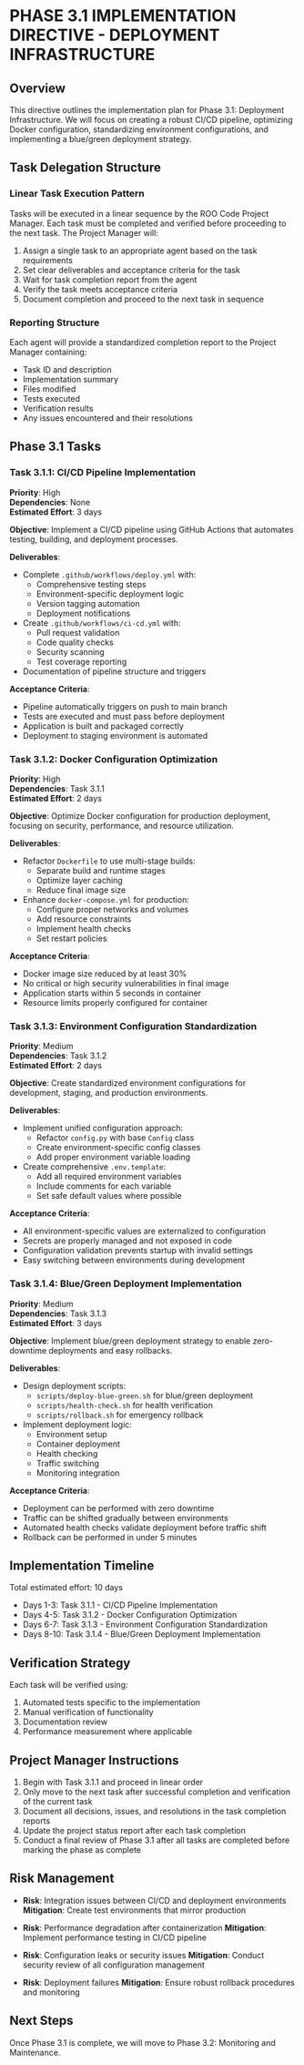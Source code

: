 # PHASE 3.1 IMPLEMENTATION DIRECTIVE - DEPLOYMENT INFRASTRUCTURE

## Overview
This directive outlines the implementation plan for Phase 3.1: Deployment Infrastructure. We will focus on creating a robust CI/CD pipeline, optimizing Docker configuration, standardizing environment configurations, and implementing a blue/green deployment strategy.

## Task Delegation Structure

### Linear Task Execution Pattern
Tasks will be executed in a linear sequence by the ROO Code Project Manager. Each task must be completed and verified before proceeding to the next task. The Project Manager will:

1. Assign a single task to an appropriate agent based on the task requirements
2. Set clear deliverables and acceptance criteria for the task
3. Wait for task completion report from the agent
4. Verify the task meets acceptance criteria
5. Document completion and proceed to the next task in sequence

### Reporting Structure
Each agent will provide a standardized completion report to the Project Manager containing:
- Task ID and description
- Implementation summary
- Files modified
- Tests executed
- Verification results
- Any issues encountered and their resolutions

## Phase 3.1 Tasks

### Task 3.1.1: CI/CD Pipeline Implementation
**Priority**: High  
**Dependencies**: None  
**Estimated Effort**: 3 days

**Objective**: Implement a CI/CD pipeline using GitHub Actions that automates testing, building, and deployment processes.

**Deliverables**:
- Complete `.github/workflows/deploy.yml` with:
  - Comprehensive testing steps
  - Environment-specific deployment logic
  - Version tagging automation
  - Deployment notifications
- Create `.github/workflows/ci-cd.yml` with:
  - Pull request validation
  - Code quality checks
  - Security scanning
  - Test coverage reporting
- Documentation of pipeline structure and triggers

**Acceptance Criteria**:
- Pipeline automatically triggers on push to main branch
- Tests are executed and must pass before deployment
- Application is built and packaged correctly
- Deployment to staging environment is automated

### Task 3.1.2: Docker Configuration Optimization
**Priority**: High  
**Dependencies**: Task 3.1.1  
**Estimated Effort**: 2 days

**Objective**: Optimize Docker configuration for production deployment, focusing on security, performance, and resource utilization.

**Deliverables**:
- Refactor `Dockerfile` to use multi-stage builds:
  - Separate build and runtime stages
  - Optimize layer caching
  - Reduce final image size
- Enhance `docker-compose.yml` for production:
  - Configure proper networks and volumes
  - Add resource constraints
  - Implement health checks
  - Set restart policies

**Acceptance Criteria**:
- Docker image size reduced by at least 30%
- No critical or high security vulnerabilities in final image
- Application starts within 5 seconds in container
- Resource limits properly configured for container

### Task 3.1.3: Environment Configuration Standardization
**Priority**: Medium  
**Dependencies**: Task 3.1.2  
**Estimated Effort**: 2 days

**Objective**: Create standardized environment configurations for development, staging, and production environments.

**Deliverables**:
- Implement unified configuration approach:
  - Refactor `config.py` with base `Config` class
  - Create environment-specific config classes
  - Add proper environment variable loading
- Create comprehensive `.env.template`:
  - Add all required environment variables
  - Include comments for each variable
  - Set safe default values where possible

**Acceptance Criteria**:
- All environment-specific values are externalized to configuration
- Secrets are properly managed and not exposed in code
- Configuration validation prevents startup with invalid settings
- Easy switching between environments during development

### Task 3.1.4: Blue/Green Deployment Implementation
**Priority**: Medium  
**Dependencies**: Task 3.1.3  
**Estimated Effort**: 3 days

**Objective**: Implement blue/green deployment strategy to enable zero-downtime deployments and easy rollbacks.

**Deliverables**:
- Design deployment scripts:
  - `scripts/deploy-blue-green.sh` for blue/green deployment
  - `scripts/health-check.sh` for health verification
  - `scripts/rollback.sh` for emergency rollback
- Implement deployment logic:
  - Environment setup
  - Container deployment
  - Health checking
  - Traffic switching
  - Monitoring integration

**Acceptance Criteria**:
- Deployment can be performed with zero downtime
- Traffic can be shifted gradually between environments
- Automated health checks validate deployment before traffic shift
- Rollback can be performed in under 5 minutes

## Implementation Timeline
Total estimated effort: 10 days

- Days 1-3: Task 3.1.1 - CI/CD Pipeline Implementation
- Days 4-5: Task 3.1.2 - Docker Configuration Optimization
- Days 6-7: Task 3.1.3 - Environment Configuration Standardization
- Days 8-10: Task 3.1.4 - Blue/Green Deployment Implementation

## Verification Strategy
Each task will be verified using:
1. Automated tests specific to the implementation
2. Manual verification of functionality
3. Documentation review
4. Performance measurement where applicable

## Project Manager Instructions

1. Begin with Task 3.1.1 and proceed in linear order
2. Only move to the next task after successful completion and verification of the current task
3. Document all decisions, issues, and resolutions in the task completion reports
4. Update the project status report after each task completion
5. Conduct a final review of Phase 3.1 after all tasks are completed before marking the phase as complete

## Risk Management

- **Risk**: Integration issues between CI/CD and deployment environments
  **Mitigation**: Create test environments that mirror production

- **Risk**: Performance degradation after containerization
  **Mitigation**: Implement performance testing in CI/CD pipeline

- **Risk**: Configuration leaks or security issues
  **Mitigation**: Conduct security review of all configuration management

- **Risk**: Deployment failures
  **Mitigation**: Ensure robust rollback procedures and monitoring

## Next Steps

Once Phase 3.1 is complete, we will move to Phase 3.2: Monitoring and Maintenance.